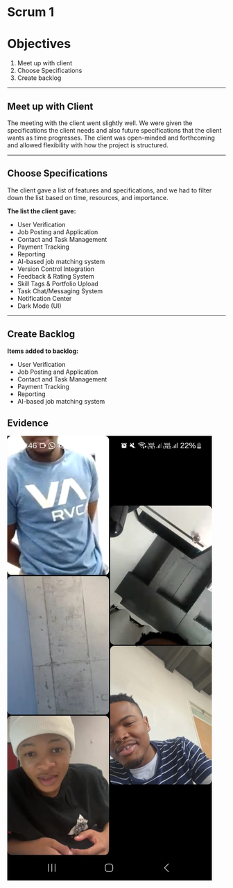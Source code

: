 # Scrum 1

# Objectives

1. Meet up with client
2. Choose Specifications  
3. Create backlog  

---

## Meet up with Client

The meeting with the client went slightly well. We were given the specifications the client needs and also future specifications that the client wants as time progresses. The client was open-minded and forthcoming and allowed flexibility with how the project is structured.

---

## Choose Specifications

The client gave a list of features and specifications, and we had to filter down the list based on time, resources, and importance.

**The list the client gave:**

- User Verification  
- Job Posting and Application  
- Contact and Task Management  
- Payment Tracking  
- Reporting  
- AI-based job matching system  
- Version Control Integration  
- Feedback & Rating System  
- Skill Tags & Portfolio Upload  
- Task Chat/Messaging System  
- Notification Center  
- Dark Mode (UI)  

---

## Create Backlog

**Items added to backlog:**

- User Verification  
- Job Posting and Application  
- Contact and Task Management  
- Payment Tracking  
- Reporting  
- AI-based job matching system  

## Evidence
![evidence](s11.jpg)
